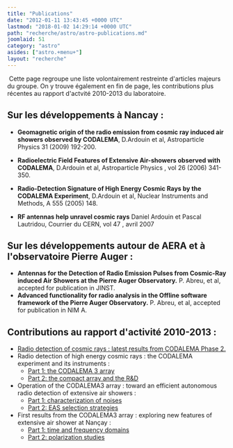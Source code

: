 ```yaml
---
title: "Publications"
date: "2012-01-11 13:43:45 +0000 UTC"
lastmod: "2018-01-02 14:29:14 +0000 UTC"
path: "recherche/astro/astro-publications.md"
joomlaid: 51
category: "astro"
asides: ["astro.+menu+"]
layout: "recherche"
---
```

 Cette page regroupe une liste volontairement restreinte d'articles majeurs du groupe. On y trouve également en fin de page, les contributions plus récentes au rapport d'actvité 2010-2013 du laboratoire.

Sur les développements à Nancay :
---------------------------------

*   **Geomagnetic origin of the radio emission from cosmic ray induced air showers observed by CODALEMA**, D.Ardouin et al, Astroparticle Physics 31 (2009) 192-200.
*   **Radioelectric Field Features of Extensive Air-showers observed with CODALEMA**, D.Ardouin et al, Astroparticle Physics , vol 26 (2006) 341-350.
*   **Radio-Detection Signature of High Energy Cosmic Rays by the CODALEMA Experiment**, D.Ardouin et al, Nuclear Instruments and Methods, A 555 (2005) 148.

*   **RF antennas help unravel cosmic rays** Daniel Ardouin et Pascal Lautridou, Courrier du CERN, vol 47 , avril 2007

Sur les développements autour de AERA et à l'observatoire Pierre Auger :
------------------------------------------------------------------------

*   **Antennas for the Detection of Radio Emission Pulses from Cosmic-Ray induced Air Showers at the Pierre Auger Observatory.** P. Abreu, et al, accepted for publication in JINST.
*   **Advanced functionality for radio analysis in the Offline software framework of the Pierre Auger Observatory.** P. Abreu, et al, accepted for publication in NIM A.

Contributions au rapport d'activité 2010-2013 :
-----------------------------------------------

*   [Radio detection of cosmic rays : latest results from CODALEMA Phase 2.](images/Recherche/Astro/RA2010-2013/CODALEMA2Results.pdf)
*   Radio detection of high energy cosmic rays : the CODALEMA experiment and its instruments :
    *   [Part 1: the CODALEMA 3 array](images/Recherche/Astro/RA2010-2013/CODALEMAInstruments_1lite.pdf)
    *   [Part 2: the compact array and the R&D](images/Recherche/Astro/RA2010-2013/CODALEMAInstruments_2.pdf)
*   Operation of the CODALEMA3 array : toward an efficient autonomous radio detection of extensive air showers :
    *   [Part 1: characterization of noises](images/Recherche/Astro/RA2010-2013/CODALEMA3Operations_1.pdf)
    *   [Part 2: EAS selection strategies](images/Recherche/Astro/RA2010-2013/CODALEMA3Operations_2.pdf)
*   First results from the CODALEMA3 array : exploring new features of extensive air shower at Nançay :
    *   [Part 1: time and frequency domains](images/Recherche/Astro/RA2010-2013/CODALEMA3Physics_1.pdf)
    *   [Part 2: polarization studies](images/Recherche/Astro/RA2010-2013/CODALEMA3Physics_2.pdf)
